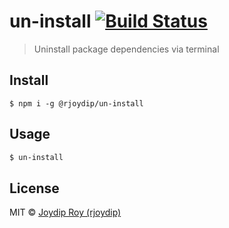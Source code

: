# un-install [![Build Status](https://travis-ci.org/rjoydip/un-install.svg?branch=master)](https://travis-ci.org/rjoydip/un-install)

> Uninstall package dependencies via terminal

## Install

```
$ npm i -g @rjoydip/un-install
```

## Usage

```bash
$ un-install
```

## License

MIT © [Joydip Roy (rjoydip)](https://github.com/rjoydip/un-install/blob/master/license.md)
